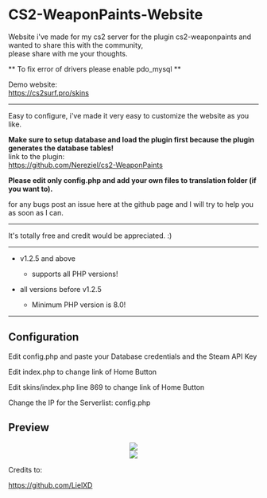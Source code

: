 # CS2-WeaponPaints-Website
Website i've made for my cs2 server for the plugin cs2-weaponpaints and wanted to share this with the community,<br>
please share with me your thoughts.

** To fix error of drivers please enable pdo_mysql **

Demo website:<br>
https://cs2surf.pro/skins

*******
Easy to configure, i've made it very easy to customize the website as you like.

**Make sure to setup database and load the plugin first because the plugin generates the database tables!**<br>
link to the plugin:<br>
https://github.com/Nereziel/cs2-WeaponPaints

**Please edit only config.php and add your own files to translation folder (if you want to).**

for any bugs post an issue here at the github page and I will try to help you as soon as I can.
*******
It's totally free and credit would be appreciated. :)
*******
* v1.2.5 and above
  * supports all PHP versions!

* all versions before v1.2.5
  * Minimum PHP version is 8.0!
*******

## Configuration

Edit config.php and paste your Database credentials and the Steam API Key

Edit index.php to change link of Home Button <br>

Edit skins/index.php line 869 to change link of Home Button

Change the IP for the Serverlist: config.php

## Preview

<div align="center">
<a href="https://i.gyazo.com/863aedafacd3b75c5ce3f8cc04ac55f7.png">
<img src="https://i.gyazo.com/863aedafacd3b75c5ce3f8cc04ac55f7.png" />
</a>
</div>

<div align="center">
<a href="https://i.gyazo.com/31cf883abf4f5ece115e5e18d493d3f2.png">
<img src="https://i.gyazo.com/31cf883abf4f5ece115e5e18d493d3f2.png" />
</a>
</div>

Credits to:

https://github.com/LielXD
